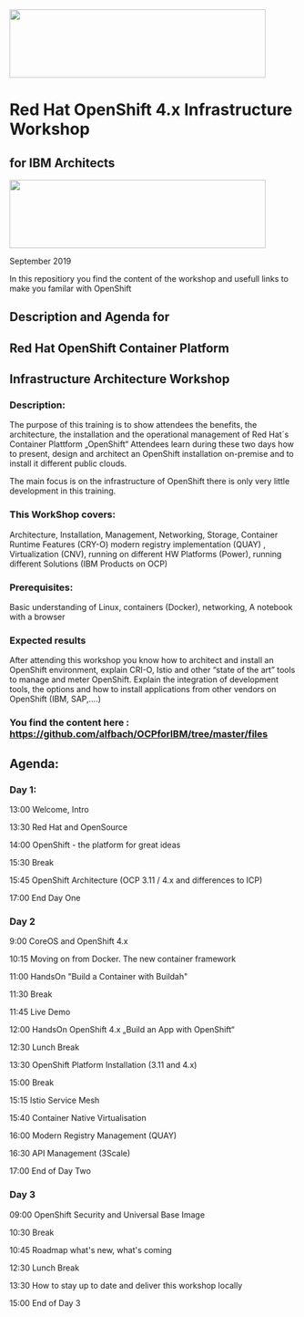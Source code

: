 <img src="https://github.com/alfbach/OCPforIBM/blob/master/img.png" width="450" height="120">


# Red Hat OpenShift 4.x Infrastructure Workshop
## for IBM Architects
<img src="https://github.com/alfbach/OCPforIBM/blob/master/IBM_RH.png" width="450" height="120">

September 2019

In this repositiory you find the content of the workshop and usefull links to make you familar with OpenShift

## Description and Agenda for
## Red Hat OpenShift Container Platform
## Infrastructure Architecture Workshop

### Description:

The purpose of this training is to show attendees the benefits, the architecture, the installation and the operational management of Red Hat´s Container Plattform „OpenShift“
Attendees learn during these two days how to present, design and architect an OpenShift installation on-premise and to install it different public clouds.

The main focus is on the infrastructure of OpenShift there is only very little development in this training.

### This WorkShop covers:

Architecture, Installation, Management, Networking, Storage, Container Runtime Features (CRY-O) modern registry implementation (QUAY) , Virtualization (CNV), running on different HW Platforms (Power), running different Solutions (IBM Products on OCP)

### Prerequisites:

Basic understanding of Linux, containers (Docker), networking,
A notebook with a browser

### Expected results

After attending this workshop you know how to architect and install an OpenShift environment, explain CRI-O, Istio and other “state of the art” tools to manage and meter OpenShift.
Explain the integration of development tools, the options and how to install applications from other vendors on OpenShift (IBM, SAP,….)

### You find the content here : https://github.com/alfbach/OCPforIBM/tree/master/files


## Agenda:

### Day 1:

13:00		Welcome, Intro

13:30		Red Hat and OpenSource

14:00		OpenShift - the platform for great ideas

15:30		Break

15:45		OpenShift Architecture (OCP 3.11 / 4.x and differences to ICP)

17:00		End Day One

### Day 2

9:00		CoreOS and OpenShift 4.x

10:15		Moving on from Docker. The new container framework

11:00		HandsOn "Build a Container with Buildah"

11:30		Break

11:45		Live Demo

12:00		HandsOn OpenShift 4.x „Build an App with OpenShift“

12:30		Lunch Break

13:30		OpenShift Platform Installation (3.11 and 4.x)

15:00		Break

15:15		Istio Service Mesh

15:40		Container Native Virtualisation

16:00		Modern Registry Management (QUAY)

16:30		API Management (3Scale)

17:00		End of Day Two

### Day 3

09:00		OpenShift Security and Universal Base Image

10:30		Break 

10:45		Roadmap what's new, what's coming 

12:30		Lunch Break

13:30		How to stay up to date and deliver this workshop locally

15:00		End of Day 3


